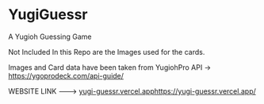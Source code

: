 # YugiGuessr
 A Yugioh Guessing Game
 
 Not Included In this Repo are the Images used for the cards.
 
 Images and Card data have been taken from YugiohPro API -> https://ygoprodeck.com/api-guide/

 WEBSITE LINK ---> [yugi-guessr.vercel.app](https://yugi-guessr.vercel.app/)https://yugi-guessr.vercel.app/
